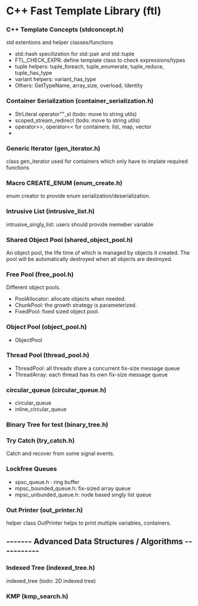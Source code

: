 # C++ Fast Template Library (ftl)

### C++ Template Concepts (stdconcept.h)
std extentions and helper classes/functions
- std::hash specilization for std::pair and std::tuple
-  FTL_CHECK_EXPR: define template class to check expressions/types
-  tuple helpers: tuple_foreach, tuple_enumerate, tuple_reduce, tuple_has_type
-  variant helpers: variant_has_type
-  Others: GetTypeName, array_size, overload, Identity

### Container Serialization (container_serialization.h)
- StrLiteral operator""_sl (todo: move to string utils)
- scoped_stream_redirect (todo: move to string utils)
- operator>>, operator<< for containers: list, map, vector
- 
### Generic Iterator (gen_iterator.h)
class gen_iterator used for containers which only have to implate required functions

### Macro CREATE_ENUM (enum_create.h)
enum creator to provide enum serialization/deserialization.

### Intrusive List (intrusive_list.h)
intrusive_singly_list: users should provide memeber variable

### Shared Object Pool (shared_object_pool.h)
An object pool, the life time of which is managed by objects it created. The pool will be automatically destroyed when all objects are destroyed.

### Free Pool (free_pool.h)
Different object pools.
- PoolAllocator: allocate objects when needed.
- ChunkPool: the growth strategy is parameterized.
- FixedPool: fixed sized object pool.

### Object Pool (object_pool.h)
- ObjectPool

### Thread Pool (thread_pool.h)
- ThreadPool: all threads share a concurrent fix-size message queue
- ThreadArray: each thread has its own fix-size message queue

### circular_queue (circular_queue.h)
- circular_queue
- inline_circular_queue
### Binary Tree for test (binary_tree.h)

### Try Catch (try_catch.h)
Catch and recover from some signal events.

### Lockfree Queues
- spsc_queue.h : ring buffer
- mpsc_bounded_queue.h: fix-sized array queue
- mpsc_unbunded_queue.h: node based singly list queue

### Out Printer (out_printer.h)
helper class OutPrinter helps to print multiple variables, containers.

## ------- Advanced Data Structures / Algorithms  -----------
### Indexed Tree (indexed_tree.h)
indexed_tree (todo: 2D indexed tree)
### KMP (kmp_search.h)

